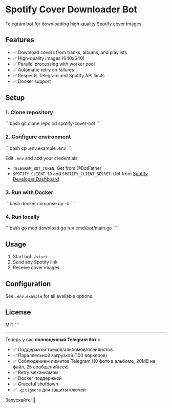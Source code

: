 # Spotify Cover Downloader Bot

Telegram bot for downloading high-quality Spotify cover images.

## Features

- ✅ Download covers from tracks, albums, and playlists
- ✅ High-quality images (640x640)
- ✅ Parallel processing with worker pool
- ✅ Automatic retry on failures
- ✅ Respects Telegram and Spotify API limits
- ✅ Docker support

## Setup

### 1. Clone repository

\`\`\`bash
git clone repo
cd spotify-cover-bot
\`\`\`

### 2. Configure environment

\`\`\`bash
cp .env.example .env
\`\`\`

Edit `.env` and add your credentials:

- `TELEGRAM_BOT_TOKEN`: Get from @BotFather
- `SPOTIFY_CLIENT_ID` and `SPOTIFY_CLIENT_SECRET`: Get from [Spotify Developer Dashboard](https://developer.spotify.com/dashboard)

### 3. Run with Docker

\`\`\`bash
docker compose up -d
\`\`\`

### 4. Run locally

\`\`\`bash
go mod download
go run cmd/bot/main.go
\`\`\`

## Usage

1. Start bot: `/start`
2. Send any Spotify link
3. Receive cover images

## Configuration

See `.env.example` for all available options.

## License

MIT
\`\`\`

---

Теперь у вас **полноценный Telegram бот** с:

- ✅ Поддержкой треков/альбомов/плейлистов
- ✅ Параллельной загрузкой (100 воркеров)
- ✅ Соблюдением лимитов Telegram (10 фото в альбоме, 20MB на файл, 25 сообщений/сек)
- ✅ Retry механизмом
- ✅ Docker поддержкой
- ✅ Graceful shutdown
- ✅ `.gitignore` для защиты ключей

Запускайте! 🚀
